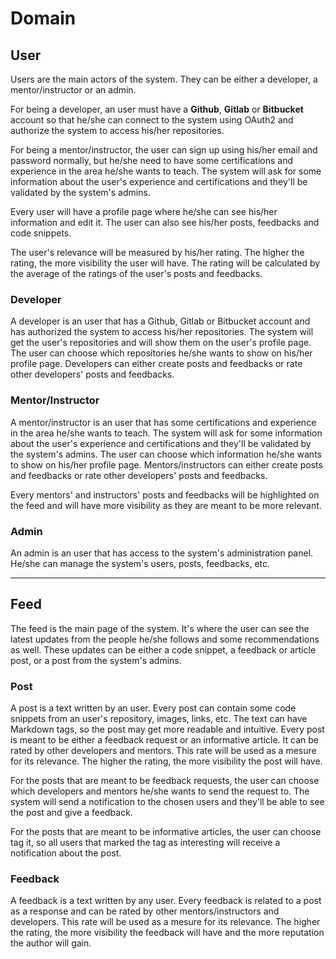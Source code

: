 # Domain

## User

Users are the main actors of the system. They can be either a developer, a mentor/instructor or an admin.

For being a developer, an user must have a **Github**, **Gitlab** or **Bitbucket** account so that he/she can connect to the system using OAuth2 and authorize the system to access his/her repositories.

For being a mentor/instructor, the user can sign up using his/her email and password normally, but he/she need to have some certifications and experience in the area he/she wants to teach. The system will ask for some information about the user's experience and certifications and they'll be validated by the system's admins.

Every user will have a profile page where he/she can see his/her information and edit it. The user can also see his/her posts, feedbacks and code snippets.

The user's relevance will be measured by his/her rating. The higher the rating, the more visibility the user will have. The rating will be calculated by the average of the ratings of the user's posts and feedbacks.

### Developer

A developer is an user that has a Github, Gitlab or Bitbucket account and has authorized the system to access his/her repositories. The system will get the user's repositories and will show them on the user's profile page. The user can choose which repositories he/she wants to show on his/her profile page. Developers can either create posts and feedbacks or rate other developers' posts and feedbacks.

### Mentor/Instructor

A mentor/instructor is an user that has some certifications and experience in the area he/she wants to teach. The system will ask for some information about the user's experience and certifications and they'll be validated by the system's admins. The user can choose which information he/she wants to show on his/her profile page. Mentors/instructors can either create posts and feedbacks or rate other developers' posts and feedbacks.

Every mentors' and instructors' posts and feedbacks will be highlighted on the feed and will have more visibility as they are meant to be more relevant.

### Admin

An admin is an user that has access to the system's administration panel. He/she can manage the system's users, posts, feedbacks, etc.

---

## Feed

The feed is the main page of the system. It's where the user can see the latest updates from the people he/she follows and some recommendations as well. These updates can be either a code snippet, a feedback or article post, or a post from the system's admins.

### Post

A post is a text written by an user. Every post can contain some code snippets from an user's repository, images, links, etc. The text can have Markdown tags, so the post may get more readable and intuitive. Every post is meant to be either a feedback request or an informative article. It can be rated by other developers and mentors. This rate will be used as a mesure for its relevance. The higher the rating, the more visibility the post will have.

For the posts that are meant to be feedback requests, the user can choose which developers and mentors he/she wants to send the request to. The system will send a notification to the chosen users and they'll be able to see the post and give a feedback.

For the posts that are meant to be informative articles, the user can choose tag it, so all users that marked the tag as interesting will receive a notification about the post.

### Feedback

A feedback is a text written by any user. Every feedback is related to a post as a response and can be rated by other mentors/instructors and developers. This rate will be used as a mesure for its relevance. The higher the rating, the more visibility the feedback will have and the more reputation the author will gain.
